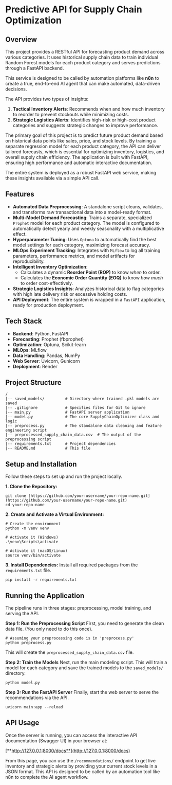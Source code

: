 # Predictive API for Supply Chain Optimization

## Overview

This project provides a RESTful API for forecasting product demand across various categories. It uses historical supply chain data to train individual Random Forest models for each product category and serves predictions through a FastAPI backend.

This service is designed to be called by automation platforms like **n8n** to create a true, end-to-end AI agent that can make automated, data-driven decisions.

The API provides two types of insights:

1.  **Tactical Inventory Alerts**: Recommends when and how much inventory to reorder to prevent stockouts while minimizing costs.
2.  **Strategic Logistics Alerts**: Identifies high-risk or high-cost product categories and suggests strategic changes to improve performance.

The primary goal of this project is to predict future product demand based on historical data points like sales, price, and stock levels. By training a separate regression model for each product category, the API can deliver tailored forecasts, which is essential for optimizing inventory, logistics, and overall supply chain efficiency. The application is built with FastAPI, ensuring high performance and automatic interactive documentation.

The entire system is deployed as a robust FastAPI web service, making these insights available via a simple API call.

## Features

* **Automated Data Preprocessing**: A standalone script cleans, validates, and transforms raw transactional data into a model-ready format.
* **Multi-Model Demand Forecasting**: Trains a separate, specialized `Prophet` model for each product category. The model is configured to automatically detect yearly and weekly seasonality with a multiplicative effect.
* **Hyperparameter Tuning**: Uses `Optuna` to automatically find the best model settings for each category, maximizing forecast accuracy.
* **MLOps Experiment Tracking**: Integrates with `MLflow` to log all training parameters, performance metrics, and model artifacts for reproducibility.
* **Intelligent Inventory Optimization**:
    * Calculates a dynamic **Reorder Point (ROP)** to know *when* to order.
    * Calculates the **Economic Order Quantity (EOQ)** to know *how much* to order cost-effectively.
* **Strategic Logistics Insights**: Analyzes historical data to flag categories with high late delivery risk or excessive holding costs.
* **API Deployment**: The entire system is wrapped in a `FastAPI` application, ready for production deployment.

## Tech Stack

* **Backend**: Python, FastAPI
* **Forecasting**: Prophet (fbprophet)
* **Optimization**: Optuna, Scikit-learn
* **MLOps**: MLflow
* **Data Handling**: Pandas, NumPy
* **Web Server**: Uvicorn, Gunicorn
* **Deployment**: Render

## Project Structure

```
/
|-- saved_models/         # Directory where trained .pkl models are saved
|-- .gitignore            # Specifies files for Git to ignore
|-- main.py               # FastAPI server application
|-- model.py              # The core SupplyChainOptimizer class and logic
|-- preprocess.py         # The standalone data cleaning and feature engineering script
|-- preprocessed_supply_chain_data.csv  # The output of the preprocessing script
|-- requirements.txt      # Project dependencies
|-- README.md             # This file
```

## Setup and Installation

Follow these steps to set up and run the project locally.

**1. Clone the Repository:**

```
git clone [https://github.com/your-username/your-repo-name.git](https://github.com/your-username/your-repo-name.git)
cd your-repo-name
```

**2. Create and Activate a Virtual Environment:**

```
# Create the environment
python -m venv venv

# Activate it (Windows)
.\venv\Scripts\activate

# Activate it (macOS/Linux)
source venv/bin/activate
```

**3. Install Dependencies:**
Install all required packages from the `requirements.txt` file.

```
pip install -r requirements.txt
```

## Running the Application

The pipeline runs in three stages: preprocessing, model training, and serving the API.

**Step 1: Run the Preprocessing Script**
First, you need to generate the clean data file. (You only need to do this once).
```
# Assuming your preprocessing code is in 'preprocess.py'
python preprocess.py
```
This will create the `preprocessed_supply_chain_data.csv` file.

**Step 2: Train the Models**
Next, run the main modeling script. This will train a model for each category and save the trained models to the `saved_models/` directory.
```
python model.py
```

**Step 3: Run the FastAPI Server**
Finally, start the web server to serve the recommendations via the API.
```
uvicorn main:app --reload
```

## API Usage

Once the server is running, you can access the interactive API documentation (Swagger UI) in your browser at:

[**http://127.0.0.1:8000/docs**](http://127.0.0.1:8000/docs)

From this page, you can use the `/recommendations/` endpoint to get live inventory and strategic alerts by providing your current stock levels in a JSON format. This API is designed to be called by an automation tool like n8n to complete the AI agent workflow.
